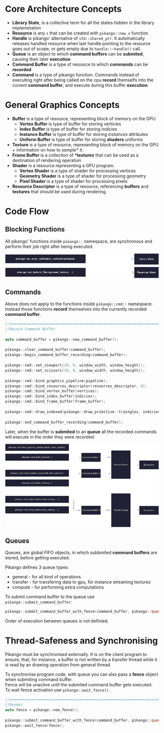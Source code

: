 # Core Architecture Concepts

- **Library State**, is a collective term for all the states hidden in the library implemetation
- **Resource** is any ``x`` that can be created with ``pikango::new_x`` function
- **Handle** is pikango' alternative of ``std::shared_ptr``. It automatically releases handled resource when last handle pointing to the resource goes out of scope, or gets empty due to ``handle::~handle()`` call.
- **Queue** is an object to which **command buffers** can be **submited**, causing their later **execution**
- **Command Buffer** is a type of resource to which **commands** can be **recorded**
- **Command** is a type of pikango function. Commands instead of executing right after being called on the cpu **record** themselfs into the current **command buffer**, and execute during this buffer **execution**.

# General Graphics Concepts

- **Buffer** is a type of resource, representing block of memory on the GPU.
    - **Vertex Buffer** is type of buffer for storing verticies
    - **Index Buffer** is type of buffer for storing indicies
    - **Instance Buffer** is type of buffer for storing *instances* attributes
    - **Uniform Buffer** is type of buffer for storing **shaders** uniforms
- **Texture** is a type of resource, representing block of memory on the GPU + information on how to *sample** it.
- **Frame Buffer** is a collection of ***textures** that can be used as a destination of rendering operation
- **Shader** is a resource representing a GPU program.
    - **Vertex Shader** is a type of shader for processing vertices
    - **Geometry Shader** is a type of shader for processing geometry
    - **Pixel Shader** is a type of shader for processing pixels 
- **Resource Descriptor** is a type of resource, referencing **buffers** and **textures** that should be used during rendering.

# Code Flow

## Blocking Functions
All pikango' functions inside ``pikango::`` namespace, are synchronous and perform their job right after being executed. 

![Normal Pikango Calls Execution](res/functions_execution.png)

## Commands
Above does not apply to the functions inside ``pikango::cmd::`` namespace.   
Instead those functions **record** themselves into the currently recorded **command buffer**.  

```cpp
//================================================================================================
//Record Command Buffer

auto command_buffer = pikango::new_command_buffer();

pikango::clear_command_buffer(command_buffer);
pikango::begin_command_buffer_recording(command_buffer);

pikango::cmd::set_viewport({0, 0, window_width, window_height});
pikango::cmd::set_scissors({0, 0, window_width, window_height});

pikango::cmd::bind_graphics_pipeline(pipeline);
pikango::cmd::bind_resources_descriptor(resources_descriptor, 0);
pikango::cmd::bind_vertex_buffer(vertices);
pikango::cmd::bind_index_buffer(indicies);
pikango::cmd::bind_frame_buffer(frame_buffer);

pikango::cmd::draw_indexed(pikango::draw_primitive::traingles, indicies_amount, 0, 0, 1, 0);

pikango::end_command_buffer_recording(command_buffer);
```

Later, when the buffer is **submited** to an **queue** all the recorded commands will execute in the order they were recorded.  

![Command Buffers Execution](res/command_buffer_execution.png)

## Queues

Queues, are global FIFO objects, in which subbmited **command buffers** are stored, before getting executed.  

Pikango defines 3 queue types:
- general - for all kind of operations
- transfer - for transfering data to gpu, for instance streaming textures
- compute - for performing extra computations

To submit command buffer to the queue use ``pikango::submit_command_buffer``:

```cpp
pikango::submit_command_buffer_with_fence(command_buffer, pikango::queue_type::general);
```

Order of execution between queues is not definied.

# Thread-Safeness and Synchronising

Pikango must be synchronised externally. 
It is on the client program to ensure, that, for instance, a buffer is not written by a transfer thread while it is read by an drawing operation from general thread.

To synchronise program code, with queue you can also pass a **fence** object when submiting command buffer.  
Fence will be unactive until the submited command buffer gets executed.  
To wait fence activation use ``pikango::wait_fence()``.  

```cpp
//================================================================================================
//Render 
auto fence = pikango::new_fence();

pikango::submit_command_buffer_with_fence(command_buffer, pikango::queue_type::general, 0, fence);
pikango::wait_fence(fence);
```
